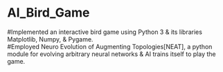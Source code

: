 # AI_Bird_Game
#Implemented an interactive bird game using Python 3 &amp; its libraries Matplotlib, Numpy, &amp; Pygame.<br/>
#Employed Neuro Evolution of Augmenting Topologies[NEAT], a python module for evolving arbitrary neural networks &amp; AI trains itself to play the game.
